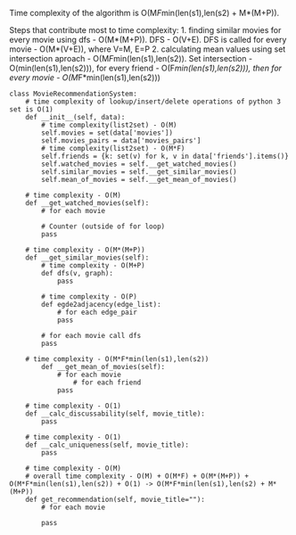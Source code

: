 Time complexity of the algorithm is O(M*F*min(len(s1),len(s2) + M*(M+P)).

Steps that contribute most to time complexity:
	1. finding similar movies for every movie using dfs - O(M*(M+P)). DFS - O(V+E). DFS is called for every movie - O(M*(V+E)), where V=M, E=P
	2. calculating mean values using set intersection aproach - O(M*F*min(len(s1),len(s2)). 
	   Set intersection - O(min(len(s1),len(s2))), for every friend - O(F*min(len(s1),len(s2))), then for every movie - O(M*F*min(len(s1),len(s2)))


```
class MovieRecommendationSystem:
	# time complexity of lookup/insert/delete operations of python 3 set is O(1)
	def __init__(self, data):
		# time complexity(list2set) - O(M)
		self.movies = set(data['movies'])
		self.movies_pairs = data['movies_pairs']
		# time complexity(list2set) - O(M*F)
		self.friends = {k: set(v) for k, v in data['friends'].items()}
		self.watched_movies = self.__get_watched_movies()
		self.similar_movies = self.__get_similar_movies()
		self.mean_of_movies = self.__get_mean_of_movies()
	
	# time complexity - O(M)
	def __get_watched_movies(self):
		# for each movie

		# Counter (outside of for loop)
		pass
	
	# time complexity - O(M*(M+P))
	def __get_similar_movies(self):
		# time complexity - O(M+P)
		def dfs(v, graph):
			pass

		# time complexity - O(P)
		def egde2adjacency(edge_list):
			# for each edge_pair
			pass
		
		# for each movie call dfs
		pass

	# time complexity - O(M*F*min(len(s1),len(s2))
    	def __get_mean_of_movies(self):
    		# for each movie
    			# for each friend
    		pass

	# time complexity - O(1)
	def __calc_discussability(self, movie_title):
		pass

	# time complexity - O(1)
	def __calc_uniqueness(self, movie_title):
		pass
	
	# time complexity - O(M)
	# overall time complexity - O(M) + O(M*F) + O(M*(M+P)) + O(M*F*min(len(s1),len(s2)) + O(1) -> O(M*F*min(len(s1),len(s2) + M*(M+P))
	def get_recommendation(self, movie_title=""):
		# for each movie

		pass
```
